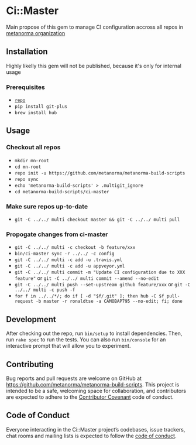 # Ci::Master

Main propose of this gem to manage CI configuration accross all repos in [metanorma organization](https://github.com/metanorma)

## Installation

Highly likelly this gem will not be published, because it's only for internal usage

### Prerequisites

- [`repo`](https://source.android.com/setup/build/downloading#installing-repo)
- `pip install git-plus`
- `brew install hub`

## Usage

### Checkout all repos

- `mkdir mn-root`
- `cd mn-root`
- `repo init -u https://github.com/metanorma/metanorma-build-scripts`
- `repo sync`
- `echo 'metanorma-build-scripts' > .multigit_ignore`
- `cd metanorma-build-scripts/ci-master`

### Make sure repos up-to-date

- `git -C ../../ multi checkout master && git -C ../../ multi pull`

### Propogate changes from ci-master

- `git -C ../../ multi -c checkout -b feature/xxx`
- `bin/ci-master sync -r ../../ -c config`
- `git -C ../../ multi -c add -u .travis.yml`
- `git -C ../../ multi -c add -u appveyor.yml`
- `git -C ../../ multi commit -m "Update CI configuration due to XXX feature"` or `git -C ../../ multi commit --amend --no-edit`
- `git -C ../../ multi push --set-upstream github feature/xxx` or `git -C ../../ multi -c push -f`
- `for f in ../../*/; do if [ -d "$f/.git" ]; then hub -C $f pull-request -b master -r ronaldtse -a CAMOBAP795 --no-edit; fi; done`

## Development

After checking out the repo, run `bin/setup` to install dependencies. Then, run `rake spec` to run the tests. You can also run `bin/console` for an interactive prompt that will allow you to experiment.

## Contributing

Bug reports and pull requests are welcome on GitHub at https://github.com/metanorma/metanorma-build-scripts. This project is intended to be a safe, welcoming space for collaboration, and contributors are expected to adhere to the [Contributor Covenant](http://contributor-covenant.org) code of conduct.

## Code of Conduct

Everyone interacting in the Ci::Master project’s codebases, issue trackers, chat rooms and mailing lists is expected to follow the [code of conduct](https://github.com/metanorma/metanorma-build-scripts/blob/master/ci-master/CODE_OF_CONDUCT.md).
